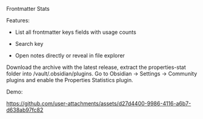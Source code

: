 Frontmatter Stats

Features:

- List all frontmatter keys fields with usage counts

- Search key


- Open notes directly or reveal in file explorer

Download the archive with the latest release, extract the properties-stat folder into /vault/.obsidian/plugins. Go to Obsidian → Settings → Community plugins and enable the Properties Statistics plugin.

Demo: 

https://github.com/user-attachments/assets/d27d4400-9986-4116-a6b7-d638ab97fc82


